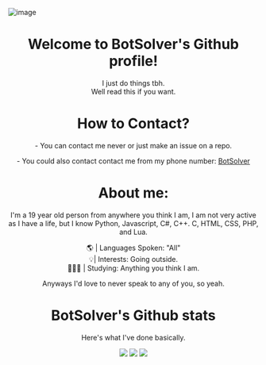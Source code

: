 <!-- ![Header](./header.png) -->
![image](https://cdn.discordapp.com/attachments/1020474639874539560/1089590943688175626/Screenshot_2023-02-26_233006.png)
                                                             <div align="right">

</p>
<div align="center">
<h1 align="center">Welcome to BotSolver's Github profile!</h1>
  I just do things tbh.
 <div align="center">
 Well read this if you want.
</p>
<div align="center">

<div align="center"> 
<h1 align="center">How to Contact?</h1>
<h align="center">- You can contact me never or just make an issue on a repo.
</p>
<h align="center">- You could also contact contact me from my phone number: <a href="https://kekma.net">BotSolver</a>
<h
<div align="center"> 
</p>
<h1 align="center">About me:</h1>

<div align="center"> 
I'm a 19 year old person from anywhere you think I am, I am not very active as I have a life, but I know Python, Javascript, C#, C++. C, HTML, CSS, PHP, and Lua.
</p>
<div align="center"> 
 🌎 | Languages Spoken: "All"
 <div align="center"> 
 💡| Interests: Going outside.
 <div align="center"> 
 🧑🏽‍🎓 | Studying: Anything you think I am.
 
 </p>
Anyways I'd love to never speak to any of you, so yeah.

<!---
BotSolver/BotSolver is a `README.md` repository (this file) is viewed on my GitHub profile.
--->

<h1 align="center">BotSolver's Github stats</h1>
</p>
<div align="center"> 
Here's what I've done basically.
<a href="https://github.com/BotSolver"></a>
<p align="center">
  <img src="https://github-readme-stats.vercel.app/api/pin/?username=botsolver&repo=bettermint" />
  <img src="https://github-readme-stats.vercel.app/api?username=botsolver&theme=midnight-purple&show_icons=true" />
  <img src="https://github-readme-stats.vercel.app/api/top-langs/?username=botsolver&layout=compact" />
</p>

<!-- ![BotSolver's GitHub stats](https://github-readme-stats.vercel.app/api?username=botsolver&theme=midnight-purple&show_icons=true)
 -->


<!-- ![Footer](./footer.png) -->
